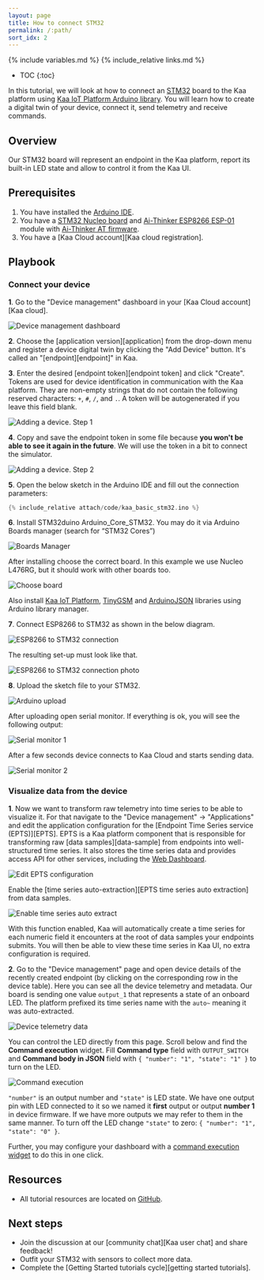 ```yaml
---
layout: page
title: How to connect STM32
permalink: /:path/
sort_idx: 2
---
```


{% include variables.md %}
{% include_relative links.md %}

* TOC
{:toc}

In this tutorial, we will look at how to connect an [STM32][STM32] board to the Kaa platform using [Kaa IoT Platform Arduino library][Kaa IoT Platform Arduino library]. 
You will learn how to create a digital twin of your device, connect it, send telemetry and receive commands.


## Overview

Our STM32 board will represent an endpoint in the Kaa platform, report its built-in LED state and allow to control it from the Kaa UI.


## Prerequisites

1. You have installed the [Arduino IDE][arduino-ide].
2. You have a [STM32 Nucleo board](https://www.st.com/en/evaluation-tools/stm32-nucleo-boards.html) and [Ai-Thinker ESP8266 ESP-01](http://wiki.ai-thinker.com/_media/esp8266/esp8266_series_modules_user_manual_v1.1.pdf) module with [Ai-Thinker AT firmware](https://github.com/Edragon/esp_firmware/tree/master/Firmware/AT-other/AI-THINKER/At_firmware_bin1.54).
3. You have a [Kaa Cloud account][Kaa cloud registration].


## Playbook


### Connect your device

**1**. Go to the "Device management" dashboard in your [Kaa Cloud account][Kaa cloud].

![Device management dashboard](attach/img/empty-device-management-dashboard.png)

**2**. Choose the [application version][application] from the drop-down menu and register a device digital twin by clicking the "Add Device" button.
It's called an "[endpoint][endpoint]" in Kaa.

**3**. Enter the desired [endpoint token][endpoint token] and click "Create".
Tokens are used for device identification in communication with the Kaa platform.
They are non-empty strings that do not contain the following reserved characters: `+`, `#`, `/`, and `.`.
A token will be autogenerated if you leave this field blank.

![Adding a device. Step 1](attach/img/add-device-1.png)

**4**. Copy and save the endpoint token in some file because **you won't be able to see it again in the future**.
We will use the token in a bit to connect the simulator.

![Adding a device. Step 2](attach/img/add-device-2.png)

**5**. Open the below sketch in the Arduino IDE and fill out the connection parameters:

```c++
{% include_relative attach/code/kaa_basic_stm32.ino %}
```

**6**. Install STM32duino Arduino_Core_STM32.
You may do it via Arduino Boards manager (search for “STM32 Cores”)

![Boards Manager](attach/img/boards-manager.png)

After installing choose the correct board.
In this example we use Nucleo L476RG, but it should work with other boards too.

![Choose board](attach/img/choose-board.png)

Also install [Kaa IoT Platform](https://github.com/kaaproject/kaa-arduino-sdk), [TinyGSM](https://github.com/vshymanskyy/TinyGSM) and [ArduinoJSON](https://github.com/bblanchon/ArduinoJson) libraries using Arduino library manager.

**7**. Connect ESP8266 to STM32 as shown in the below diagram.

![ESP8266 to STM32 connection](attach/img/stm32-nucleo-esp8266-connection.png)

The resulting set-up must look like that.

![ESP8266 to STM32 connection photo](attach/img/stm32-nucleo-esp8266-connection-photo.jpg)

**8**. Upload the sketch file to your STM32.

![Arduino upload](attach/img/arduino-upload-img.png)

After uploading open serial monitor.
If everything is ok, you will see the following output:

![Serial monitor 1](attach/img/serial-monitor-1-img.png)

After a few seconds device connects to Kaa Cloud and starts sending data.
 
![Serial monitor 2](attach/img/serial-monitor-2-img.png)


### Visualize data from the device

**1**. Now we want to transform raw telemetry into time series to be able to visualize it. 
For that navigate to the "Device management" -> "Applications" and edit the application configuration for the [Endpoint Time Series service (EPTS)][EPTS].
EPTS is a Kaa platform component that is responsible for transforming raw [data samples][data-sample] from endpoints into well-structured time series.
It also stores the time series data and provides access API for other services, including the [Web Dashboard][Web Dashboard].

![Edit EPTS configuration](attach/img/epts-application-config.png)

Enable the [time series auto-extraction][EPTS time series auto extraction] from data samples.

![Enable time series auto extract](attach/img/epts-autoextract-config.png)

With this function enabled, Kaa will automatically create a time series for each numeric field it encounters at the root of data samples your endpoints submits.
You will then be able to view these time series in Kaa UI, no extra configuration is required.

**2**. Go to the "Device management" page and open device details of the recently created endpoint (by clicking on the corresponding row in the device table).
Here you can see all the device telemetry and metadata. 
Our board is sending one value `output_1` that represents a state of an onboard LED.
The platform prefixed its time series name with the `auto~` meaning it was auto-extracted.

![Device telemetry data](attach/img/device-telemetry-data-img.png)

You can control the LED directly from this page.
Scroll below and find the **Command execution** widget. 
Fill **Command type** field with `OUTPUT_SWITCH` and **Command body in JSON** field with `{ "number": "1", "state": "1" }` to turn on the LED.

![Command execution](attach/img/command-execution-img.png)

`"number"` is an output number and `"state"` is LED state. 
We have one output pin with LED connected to it so we named it **first** output or output **number 1** in device firmware.
If we have more outputs we may refer to them in the same manner. 
To turn off the LED change `"state"` to zero: `{ "number": "1", "state": "0" }`.

Further, you may configure your dashboard with a [command execution widget]({{wd_url}}Widgets/#command-execution) to do this in one click.


## Resources

* All tutorial resources are located on [GitHub][code-url].


## Next steps

- Join the discussion at our [community chat][Kaa user chat] and share feedback!
- Outfit your STM32 with sensors to collect more data.
- Complete the [Getting Started tutorials cycle][getting started tutorials].


[code-url]: https://github.com/kaaproject/kaa/tree/master/doc/Tutorials/device-integration/hardware-guides/connect-stm32-to-kaa-platform/attach/code
[Kaa IoT Platform Arduino library]: https://github.com/kaaproject/kaa-arduino-sdk
[arduino-ide]: https://www.arduino.cc/en/Main/Software
[STM32]: https://en.wikipedia.org/wiki/STM32
[Web Dashboard]: https://docs.kaaiot.io/KAA/docs/current/Features/Visualization/WD/
